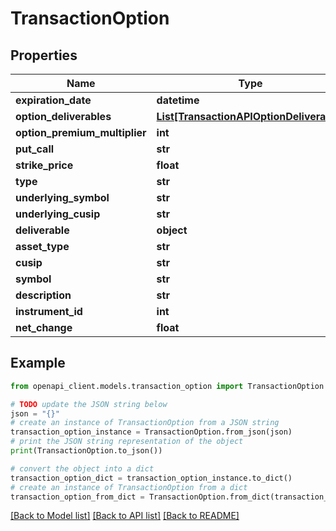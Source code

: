 # TransactionOption


## Properties

Name | Type | Description | Notes
------------ | ------------- | ------------- | -------------
**expiration_date** | **datetime** |  | [optional] 
**option_deliverables** | [**List[TransactionAPIOptionDeliverable]**](TransactionAPIOptionDeliverable.md) |  | [optional] 
**option_premium_multiplier** | **int** |  | [optional] 
**put_call** | **str** |  | [optional] 
**strike_price** | **float** |  | [optional] 
**type** | **str** |  | [optional] 
**underlying_symbol** | **str** |  | [optional] 
**underlying_cusip** | **str** |  | [optional] 
**deliverable** | **object** |  | [optional] 
**asset_type** | **str** |  | 
**cusip** | **str** |  | [optional] 
**symbol** | **str** |  | [optional] 
**description** | **str** |  | [optional] 
**instrument_id** | **int** |  | [optional] 
**net_change** | **float** |  | [optional] 

## Example

```python
from openapi_client.models.transaction_option import TransactionOption

# TODO update the JSON string below
json = "{}"
# create an instance of TransactionOption from a JSON string
transaction_option_instance = TransactionOption.from_json(json)
# print the JSON string representation of the object
print(TransactionOption.to_json())

# convert the object into a dict
transaction_option_dict = transaction_option_instance.to_dict()
# create an instance of TransactionOption from a dict
transaction_option_from_dict = TransactionOption.from_dict(transaction_option_dict)
```
[[Back to Model list]](../README.md#documentation-for-models) [[Back to API list]](../README.md#documentation-for-api-endpoints) [[Back to README]](../README.md)


